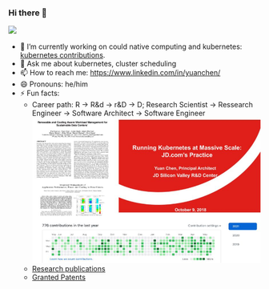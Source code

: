 ### Hi there 👋

![](https://github-readme-stats.vercel.app/api?username=yuanchen8911&theme=buefy&show_icons=true)
<!--
**yuanchen8911/yuanchen8911** is a ✨ _special_ ✨ repository because its `README.md` (this file) appears on your GitHub profile.
-->

- 🔭 I’m currently working on could native computing and kubernetes: [kubernetes contributions](https://k8s.devstats.cncf.io/d/66/developer-activity-counts-by-companies?orgId=1&var-period_name=Last%202%20years&var-metric=contributions&var-repogroup_name=All&var-repo_name=kubernetes%2Fkubernetes&var-country_name=All&var-companies=Apple).
- 💬 Ask me about kubernetes, cluster scheduling
- 📫 How to reach me: https://www.linkedin.com/in/yuanchen/
- 😄 Pronouns: he/him
- ⚡ Fun facts:
   - Career path: R -> R&d -> r&D -> D; Research Scientist -> Ressearch Engineer -> Software Architect -> Software Engineer
    ![career path](career.jpg) 
  - [Research publications](https://scholar.google.com/citations?pli=1&authuser=1&user=4jfyJaoAAAAJ)
  - [Granted Patents](https://patft.uspto.gov/netacgi/nph-Parser?Sect1=PTO2&Sect2=HITOFF&u=%2Fnetahtml%2FPTO%2Fsearch-adv.htm&r=0&f=S&l=50&d=PTXT&RS=%28IN%2FChen-Yuan+AND+%28AN%2FHewlett+OR+AN%2FMicro%29%29&Refine=Refine+Search&Query=IN%2FChen-Yuan+AND+%28AN%2FHewlett+OR+AN%2FMicro%29)

